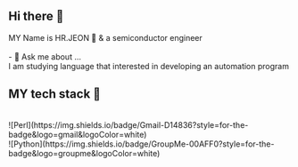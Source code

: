 <h2>Hi there 👋</h2>
MY Name is HR.JEON 🤖 & a semiconductor engineer<br /><br />
- 💬 Ask me about ...<br />
  I am studying language that interested in developing an automation program


<br />

<h2>MY tech stack 🤔</h2>
<br />
![Perl](https://img.shields.io/badge/Gmail-D14836?style=for-the-badge&logo=gmail&logoColor=white)<br />
![Python](https://img.shields.io/badge/GroupMe-00AFF0?style=for-the-badge&logo=groupme&logoColor=white)

<!--
**JeonHR/JeonHR** is a ✨ _special_ ✨ repository because its `README.md` (this file) appears on your GitHub profile.

Here are some ideas to get you started:

- 🔭 I’m currently working on ...
- 🌱 I’m currently learning ...
- 👯 I’m looking to collaborate on ...
- 🤔 I’m looking for help with ...
- 💬 Ask me about ...
- 📫 How to reach me: ...
- 😄 Pronouns: ...
- ⚡ Fun fact: ...
-->
